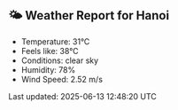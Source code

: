 <!-- WEATHER-START -->
## 🌤 Weather Report for Hanoi

- Temperature: 31°C
- Feels like: 38°C
- Conditions: clear sky
- Humidity: 78%
- Wind Speed: 2.52 m/s

Last updated: 2025-06-13 12:48:20 UTC
<!-- WEATHER-END -->
